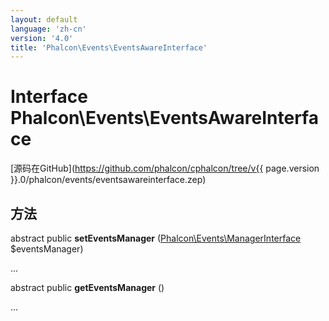 ```yaml
---
layout: default
language: 'zh-cn'
version: '4.0'
title: 'Phalcon\Events\EventsAwareInterface'
---
```


# Interface **Phalcon\Events\EventsAwareInterface**

[源码在GitHub](https://github.com/phalcon/cphalcon/tree/v{{ page.version }}.0/phalcon/events/eventsawareinterface.zep)

## 方法

abstract public **setEventsManager** ([Phalcon\Events\ManagerInterface](Phalcon_Events_ManagerInterface) $eventsManager)

...

abstract public **getEventsManager** ()

...